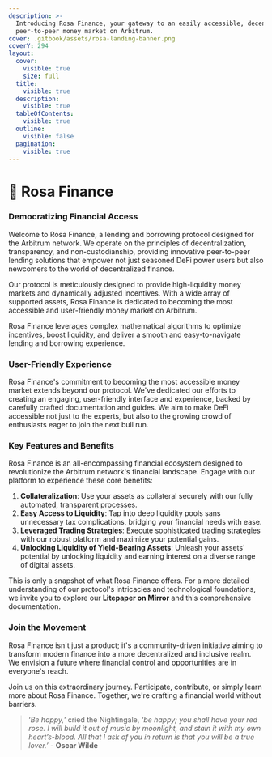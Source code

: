 ```yaml
---
description: >-
  Introducing Rosa Finance, your gateway to an easily accessible, decentralized,
  peer-to-peer money market on Arbitrum.
cover: .gitbook/assets/rosa-landing-banner.png
coverY: 294
layout:
  cover:
    visible: true
    size: full
  title:
    visible: true
  description:
    visible: true
  tableOfContents:
    visible: true
  outline:
    visible: false
  pagination:
    visible: true
---
```


# 🌹 Rosa Finance

### **Democratizing Financial Access**

Welcome to Rosa Finance, a lending and borrowing protocol designed for the Arbitrum network. We operate on the principles of decentralization, transparency, and non-custodianship, providing innovative peer-to-peer lending solutions that empower not just seasoned DeFi power users but also newcomers to the world of decentralized finance.

Our protocol is meticulously designed to provide high-liquidity money markets and dynamically adjusted incentives. With a wide array of supported assets, Rosa Finance is dedicated to becoming the most accessible and user-friendly money market on Arbitrum.

Rosa Finance leverages complex mathematical algorithms to optimize incentives, boost liquidity, and deliver a smooth and easy-to-navigate lending and borrowing experience.

### **User-Friendly Experience**

Rosa Finance's commitment to becoming the most accessible money market extends beyond our protocol. We've dedicated our efforts to creating an engaging, user-friendly interface and experience, backed by carefully crafted documentation and guides. We aim to make DeFi accessible not just to the experts, but also to the growing crowd of enthusiasts eager to join the next bull run.

### **Key Features and Benefits**

Rosa Finance is an all-encompassing financial ecosystem designed to revolutionize the Arbitrum network's financial landscape. Engage with our platform to experience these core benefits:

1. **Collateralization**: Use your assets as collateral securely with our fully automated, transparent processes.
2. **Easy Access to Liquidity**: Tap into deep liquidity pools sans unnecessary tax complications, bridging your financial needs with ease.
3. **Leveraged Trading Strategies**: Execute sophisticated trading strategies with our robust platform and maximize your potential gains.
4. **Unlocking Liquidity of Yield-Bearing Assets**: Unleash your assets' potential by unlocking liquidity and earning interest on a diverse range of digital assets.

This is only a snapshot of what Rosa Finance offers. For a more detailed understanding of our protocol's intricacies and technological foundations, we invite you to explore our **Litepaper on Mirror** and this comprehensive documentation.

### **Join the Movement**

Rosa Finance isn't just a product; it's a community-driven initiative aiming to transform modern finance into a more decentralized and inclusive realm. We envision a future where financial control and opportunities are in everyone's reach.

Join us on this extraordinary journey. Participate, contribute, or simply learn more about Rosa Finance. Together, we're crafting a financial world without barriers.

> ‘_Be happy,_’ cried the Nightingale, _‘be happy; you shall have your red rose. I will build it out of music by moonlight, and stain it with my own heart’s-blood. All that I ask of you in return is that you will be a true lover.’_ - **Oscar Wilde**
